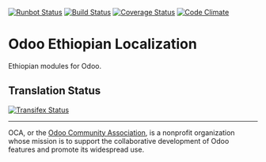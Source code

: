 [![Runbot Status](https://runbot.odoo-community.org/runbot/badge/flat/${REPO_ID}/${BRANCH_NAME}.svg)](https://runbot.odoo-community.org/runbot/repo/github-com-oca-${REPO_NAME}-${REPO_ID})
[![Build Status](https://travis-ci.org/OCA/l10n-ethiopia.svg?branch=10.0)](https://travis-ci.org/OCA/l10n-ethiopia)
[![Coverage Status](https://coveralls.io/repos/OCA/l10n-ethiopia/badge.svg?branch=10.0&service=github)](https://coveralls.io/github/OCA/l10n-ethiopia?branch=10.0)
[![Code Climate](https://codeclimate.com/github/OCA/l10n-ethiopia/badges/gpa.svg)](https://codeclimate.com/github/OCA/l10n-ethiopia)

# Odoo Ethiopian Localization

Ethiopian modules for Odoo.

[//]: # (addons)
[//]: # (end addons)

Translation Status
------------------
[![Transifex Status](https://www.transifex.com/oca/OCA-l10n-ethiopia-10-0/chart/image_png)](https://www.transifex.com/oca/OCA-l10n-ethiopia-10-0)

----

OCA, or the [Odoo Community Association](http://odoo-community.org/), is a nonprofit organization whose
mission is to support the collaborative development of Odoo features and
promote its widespread use.
